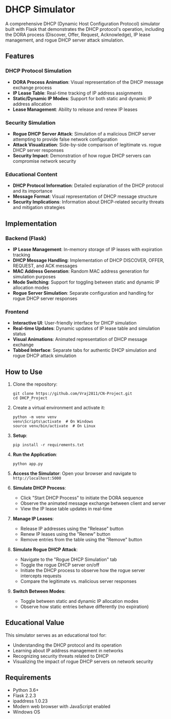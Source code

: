 # DHCP Simulator

A comprehensive DHCP (Dynamic Host Configuration Protocol) simulator built with Flask that demonstrates the DHCP protocol's operation, including the DORA process (Discover, Offer, Request, Acknowledge), IP lease management, and rogue DHCP server attack simulation.

## Features

### DHCP Protocol Simulation
- **DORA Process Animation**: Visual representation of the DHCP message exchange process
- **IP Lease Table**: Real-time tracking of IP address assignments
- **Static/Dynamic IP Modes**: Support for both static and dynamic IP address allocation
- **Lease Management**: Ability to release and renew IP leases

### Security Simulation
- **Rogue DHCP Server Attack**: Simulation of a malicious DHCP server attempting to provide false network configuration
- **Attack Visualization**: Side-by-side comparison of legitimate vs. rogue DHCP server responses
- **Security Impact**: Demonstration of how rogue DHCP servers can compromise network security

### Educational Content
- **DHCP Protocol Information**: Detailed explanation of the DHCP protocol and its importance
- **Message Format**: Visual representation of DHCP message structure
- **Security Implications**: Information about DHCP-related security threats and mitigation strategies

## Implementation

### Backend (Flask)
- **IP Lease Management**: In-memory storage of IP leases with expiration tracking
- **DHCP Message Handling**: Implementation of DHCP DISCOVER, OFFER, REQUEST, and ACK messages
- **MAC Address Generation**: Random MAC address generation for simulation purposes
- **Mode Switching**: Support for toggling between static and dynamic IP allocation modes
- **Rogue Server Simulation**: Separate configuration and handling for rogue DHCP server responses

### Frontend
- **Interactive UI**: User-friendly interface for DHCP simulation
- **Real-time Updates**: Dynamic updates of IP lease table and simulation status
- **Visual Animations**: Animated representation of DHCP message exchange
- **Tabbed Interface**: Separate tabs for authentic DHCP simulation and rogue DHCP attack simulation

## How to Use

1. Clone the repository:
   ```
   git clone https://github.com/Vraj2811/CN-Project.git
   cd DHCP_Project
   ```

2. Create a virtual environment and activate it:
   ```
   python -m venv venv
   venv\Scripts\activate  # On Windows
   source venv/bin/activate  # On Linux
   ```

3. **Setup**:
   ```
   pip install -r requirements.txt
   ```

4. **Run the Application**:
   ```
   python app.py
   ```

5. **Access the Simulator**:
   Open your browser and navigate to `http://localhost:5000`

6. **Simulate DHCP Process**:
   - Click "Start DHCP Process" to initiate the DORA sequence
   - Observe the animated message exchange between client and server
   - View the IP lease table updates in real-time

7. **Manage IP Leases**:
   - Release IP addresses using the "Release" button
   - Renew IP leases using the "Renew" button
   - Remove entries from the table using the "Remove" button

8. **Simulate Rogue DHCP Attack**:
   - Navigate to the "Rogue DHCP Simulation" tab
   - Toggle the rogue DHCP server on/off
   - Initiate the DHCP process to observe how the rogue server intercepts requests
   - Compare the legitimate vs. malicious server responses

9. **Switch Between Modes**:
   - Toggle between static and dynamic IP allocation modes
   - Observe how static entries behave differently (no expiration)

## Educational Value

This simulator serves as an educational tool for:
- Understanding the DHCP protocol and its operation
- Learning about IP address management in networks
- Recognizing security threats related to DHCP
- Visualizing the impact of rogue DHCP servers on network security

## Requirements

- Python 3.6+
- Flask 2.2.3
- ipaddress 1.0.23
- Modern web browser with JavaScript enabled
- Windows OS